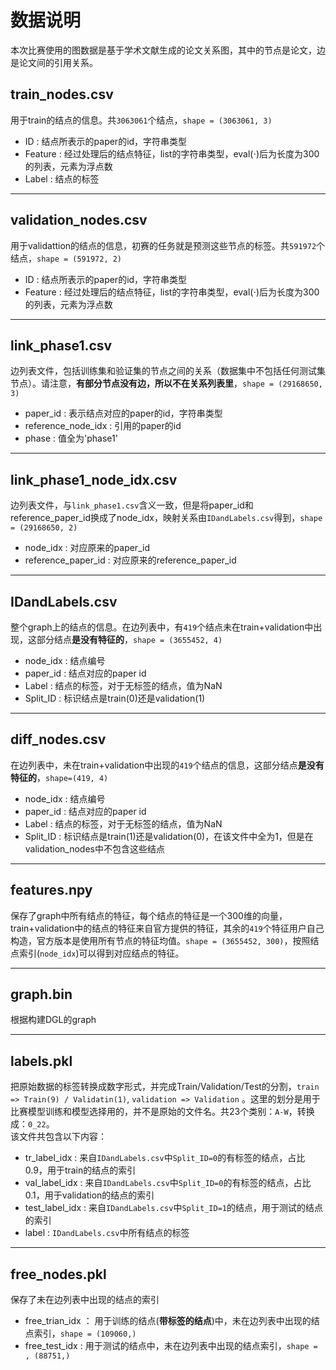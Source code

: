 # 数据说明

本次比赛使用的图数据是基于学术文献生成的论文关系图，其中的节点是论文，边是论文间的引用关系。

## train_nodes.csv
用于train的结点的信息。共`3063061`个结点，`shape = (3063061, 3)`
- ID : 结点所表示的paper的id，字符串类型
- Feature : 经过处理后的结点特征，list的字符串类型，eval($\cdot$)后为长度为300的列表，元素为浮点数
- Label : 结点的标签

---

## validation_nodes.csv
用于validattion的结点的信息，初赛的任务就是预测这些节点的标签。共`591972`个结点，`shape = (591972, 2)`
- ID : 结点所表示的paper的id，字符串类型
- Feature : 经过处理后的结点特征，list的字符串类型，eval($\cdot$)后为长度为300的列表，元素为浮点数

---

## link_phase1.csv
边列表文件，包括训练集和验证集的节点之间的关系（数据集中不包括任何测试集节点）。请注意，**有部分节点没有边，所以不在关系列表里**，`shape = (29168650, 3)`
- paper_id : 表示结点对应的paper的id，字符串类型
- reference_node_idx : 引用的paper的id
- phase : 值全为'phase1'

---

## link_phase1_node_idx.csv
边列表文件，与`link_phase1.csv`含义一致，但是将paper_id和reference_paper_id换成了node_idx，映射关系由`IDandLabels.csv`得到，`shape = (29168650, 2)`
- node_idx : 对应原来的paper_id
- reference_paper_id : 对应原来的reference_paper_id

---

## IDandLabels.csv
整个graph上的结点的信息。在边列表中，有`419`个结点未在train+validation中出现，这部分结点**是没有特征的**，`shape = (3655452, 4)`
- node_idx : 结点编号
- paper_id : 结点对应的paper id
- Label    : 结点的标签，对于无标签的结点，值为NaN
- Split_ID : 标识结点是train(0)还是validation(1)

---

## diff_nodes.csv
在边列表中，未在train+validation中出现的`419`个结点的信息，这部分结点**是没有特征的**，`shape=(419, 4)`

- node_idx : 结点编号
- paper_id : 结点对应的paper id
- Label    : 结点的标签，对于无标签的结点，值为NaN
- Split_ID : 标识结点是train(1)还是validation(0)，在该文件中全为1，但是在validation_nodes中不包含这些结点

---

## features.npy
保存了graph中所有结点的特征，每个结点的特征是一个300维的向量，train+validation中的结点的特征来自官方提供的特征，其余的`419`个特征用户自己构造，官方版本是使用所有节点的特征均值。`shape = (3655452, 300)`，按照结点索引(`node_idx`)可以得到对应结点的特征。

---

## graph.bin
根据构建DGL的graph

---

## labels.pkl
把原始数据的标签转换成数字形式，并完成Train/Validation/Test的分割，`train => Train(9) / Validatin(1)`, `validation => Validation` 。这里的划分是用于比赛模型训练和模型选择用的，并不是原始的文件名。共23个类别：`A-W`，转换成：`0_22`。  
该文件共包含以下内容：
- tr_label_idx : 来自`IDandLabels.csv`中`Split_ID=0`的有标签的结点，占比0.9，用于train的结点的索引
- val_label_idx : 来自`IDandLabels.csv`中`Split_ID=0`的有标签的结点，占比0.1，用于validation的结点的索引
- test_label_idx : 来自`IDandLabels.csv`中`Split_ID=1`的结点，用于测试的结点的索引
- label : `IDandLabels.csv`中所有结点的标签

---

## free_nodes.pkl
保存了未在边列表中出现的结点的索引
- free_trian_idx ： 用于训练的结点(**带标签的结点**)中，未在边列表中出现的结点索引，`shape = (109060,)`
- free_test_idx : 用于测试的结点中，未在边列表中出现的结点索引，`shape = , (88751,)`